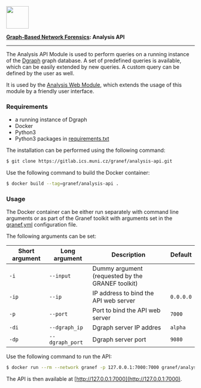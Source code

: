 
<img  src="https://is.muni.cz/www/milan.cermak/granef/granef-logo.svg"  height="60px">

[**Graph-Based Network Forensics**](https://gitlab.ics.muni.cz/granef/granef)**: Analysis API**

---
  
The Analysis API Module is used to perform queries on a running instance of the [Dgraph](https://dgraph.io/) graph database. A set of predefined queries is available, which can be easily extended by new queries. A custom query can be defined by the user as well. 

It is used by the [Analysis Web Module](https://gitlab.ics.muni.cz/granef/analysis-web-v2), which extends the usage of this module by a friendly user interface.

### Requirements

- a running instance of Dgraph
- Docker 
- Python3
- Python3 packages in [requirements.txt](requirements.txt)

The installation can be performed using the following command:

```bash
$ git clone https://gitlab.ics.muni.cz/granef/analysis-api.git
```

Use the following command to build the Docker container:

```bash
$ docker build --tag=granef/analysis-api .
```

### Usage

The Docker container can be either run separately with command line arguments or as part of the Granef toolkit with arguments set in the [granef.yml](https://gitlab.ics.muni.cz/granef/granef/-/blob/master/granef.yml) configuration file. 

The following arguments can be set:

| Short argument | Long argument | Description | Default | 
|-|-|-|-|
|`-i`|`--input`|Dummy argument (requested by the GRANEF toolkit)||
|`-ip`|`--ip`|IP address to bind the API web server|`0.0.0.0`|
|`-p`|`--port`|Port to bind the API web server|`7000`|
|`-di`|`--dgraph_ip`|Dgraph server IP addres|`alpha`|
|`-dp`|`--dgraph_port`|Dgraph server port|`9080`|

Use the following command to run the API:

```bash
$ docker run --rm --network granef -p 127.0.0.1:7000:7000 granef/analysis-api -ip 0.0.0.0 -p 7000 -di alpha -dp 9080
```

The API is then available at [http://127.0.0.1:7000](http://127.0.0.1:7000).


